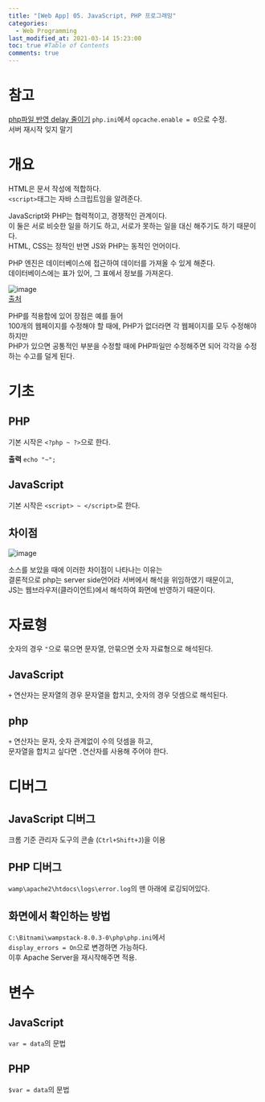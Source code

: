 ```yaml
---
title: "[Web App] 05. JavaScript, PHP 프로그래밍"
categories: 
  - Web Programming
last_modified_at: 2021-03-14 15:23:00
toc: true #Table of Contents
comments: true
---
```

# 참고
[php파일 반영 delay 줄이기](https://hack.pe.kr/373)
`php.ini`에서 `opcache.enable = 0`으로 수정.  
서버 재시작 잊지 말기  

# 개요  
HTML은 문서 작성에 적합하다.  
`<script>`태그는 자바 스크립트임을 알려준다.  

JavaScript와 PHP는 협력적이고, 경쟁적인 관계이다.  
이 둘은 서로 비슷한 일을 하기도 하고, 서로가 못하는 일을 대신 해주기도 하기 때문이다.  
HTML, CSS는 정적인 반면 JS와 PHP는 동적인 언어이다.  

PHP 엔진은 데이터베이스에 접근하여 데이터를 가져올 수 있게 해준다.  
데이터베이스에는 표가 있어, 그 표에서 정보를 가져온다.  

![image](https://user-images.githubusercontent.com/65759076/111323092-e89c8200-86ac-11eb-953d-311303053795.png)  
[출처](https://youtu.be/j63iZW0iB3o?list=PLuHgQVnccGMAE4Sn_SYvMw5-qEADJcU-X&t=773)

PHP를 적용함에 있어 장점은 예를 들어  
100개의 웹페이지를 수정해야 할 때에, PHP가 없더라면 각 웹페이지를 모두 수정해야 하지만  
PHP가 있으면 공통적인 부분을 수정할 때에 PHP파일만 수정해주면 되어 각각을 수정하는 수고를 덜게 된다.  

# 기초
## PHP
기본 시작은 `<?php ~ ?>`으로 한다.  

**출력** `echo "~";`  

## JavaScript
기본 시작은 `<script> ~ </script>`로 한다.  

## 차이점  
![image](https://user-images.githubusercontent.com/65759076/111329637-99f1e680-86b2-11eb-9f6e-112620f6fa55.png)

소스를 보았을 때에 이러한 차이점이 나타나는 이유는  
결론적으로 php는 server side언어라 서버에서 해석을 위임하였기 때문이고,  
JS는 웹브라우저(클라이언트)에서 해석하여 화면에 반영하기 때문이다.

# 자료형
숫자의 경우 `"`으로 묶으면 문자열, 안묶으면 숫자 자료형으로 해석된다.  
## JavaScript
`+` 연산자는 문자열의 경우 문자열을 합치고, 숫자의 경우 덧셈으로 해석된다.

## php
`+` 연산자는 문자, 숫자 관계없이 수의 덧셈을 하고,  
문자열을 합치고 싶다면 `.`연산자를 사용해 주어야 한다.  

# 디버그  
## JavaScript 디버그
크롬 기준 관리자 도구의 콘솔 (`Ctrl+Shift+J`)을 이용  

## PHP 디버그
`wamp\apache2\htdocs\logs\error.log`의 맨 아래에 로깅되어있다.  

## 화면에서 확인하는 방법  
`C:\Bitnami\wampstack-8.0.3-0\php\php.ini`에서  
`display_errors = On`으로 변경하면 가능하다.  
이후 Apache Server을 재시작해주면 적용.  

# 변수  
## JavaScript
`var = data`의 문법

## PHP
`$var = data`의 문법
